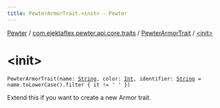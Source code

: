 ```yaml
---
title: PewterArmorTrait.<init> - Pewter
---
```


[Pewter](../../index.html) / [com.ejektaflex.pewter.api.core.traits](../index.html) / [PewterArmorTrait](index.html) / [&lt;init&gt;](./-init-.html)

# &lt;init&gt;

`PewterArmorTrait(name: `[`String`](https://kotlinlang.org/api/latest/jvm/stdlib/kotlin/-string/index.html)`, color: `[`Int`](https://kotlinlang.org/api/latest/jvm/stdlib/kotlin/-int/index.html)`, identifier: `[`String`](https://kotlinlang.org/api/latest/jvm/stdlib/kotlin/-string/index.html)` = name.toLowerCase().filter { it != ' ' })`

Extend this if you want to create a new Armor trait.

